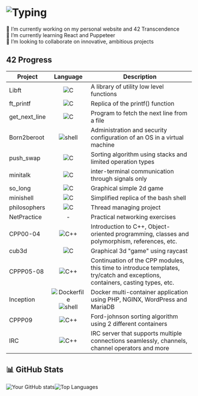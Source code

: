 # ![Typing](https://readme-typing-svg.demolab.com?font=Fira+Code&pause=1000&color=e2c3e2&width=435&lines=Hi+there+😺,+I'm+Phanta!;Welcome+to+my+profile!)

🔭 I’m currently working on my personal website and 42 Transcendence  
🌱 I’m currently learning React and Puppeteer  
👯 I’m looking to collaborate on innovative, ambitious projects  

## 42 Progress

| Project       | Language      | Description      |
|---------------|:-------------: |---------------|
| Libft | ![C](https://img.shields.io/badge/C-111885) | A library of utility low level functions |
| ft_printf | ![C](https://img.shields.io/badge/C-111885) | Replica of the printf() function |
| get_next_line | ![C](https://img.shields.io/badge/C-111885) | Program to fetch the next line from a file |
| Born2beroot | ![shell](https://img.shields.io/badge/shell-375232) | Administration and security configuration of an OS in a virtual machine |
| push_swap | ![C](https://img.shields.io/badge/C-111885) | Sorting algorithm using stacks and limited operation types |
| minitalk | ![C](https://img.shields.io/badge/C-111885) | inter-terminal communication through signals only |
| so_long | ![C](https://img.shields.io/badge/C-111885) | Graphical simple 2d game |
| minishell | ![C](https://img.shields.io/badge/C-111885) | Simplified replica of the bash shell |
| philosophers | ![C](https://img.shields.io/badge/C-111885) | Thread managing project |
| NetPractice | - | Practical networking exercises |
| CPP00-04 | ![C++](https://img.shields.io/badge/C++-194c97) | Introduction to C++, Object-oriented programming, classes and polymorphism, references, etc. |
| cub3d | ![C](https://img.shields.io/badge/C-111885) | Graphical 3d "game" using raycast |
| CPPP05-08 | ![C++](https://img.shields.io/badge/C++-194c97) | Continuation of the CPP modules, this time to introduce templates, try/catch and exceptions, containers, casting types, etc. |
| Inception | ![Dockerfile](https://img.shields.io/badge/Dockerfile-3289da) ![shell](https://img.shields.io/badge/shell-375232) | Docker multi-container application using PHP, NGINX, WordPress and MariaDB |
| CPPP09 | ![C++](https://img.shields.io/badge/C++-194c97) | Ford-johnson sorting algorithm using 2 different containers |
| IRC | ![C++](https://img.shields.io/badge/C++-194c97) | IRC server that supports multiple connections seamlessly, channels, channel operators and more |


## 📊 GitHub Stats
![Your GitHub stats](https://github-readme-stats.vercel.app/api?username=Phantasiae-git&show_icons=true&theme=tokyonight&bg_color=0D1117&custom_title=Phanta's%20stats%20😼:&hide_border=true)![Top Languages](https://github-readme-stats.vercel.app/api/top-langs/?username=Phantasiae-git&layout=compact&theme=tokyonight)
